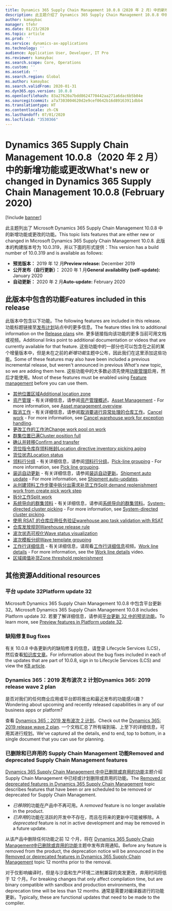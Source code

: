 ```yaml
---
title: Dynamics 365 Supply Chain Management 10.0.8（2020 年 2 月）中的新增功能或更改
description: 此主题介绍了 Dynamics 365 Supply Chain Management 10.0.8 中的新增功能或更改的功能。
author: kamaybac
manager: tfehr
ms.date: 01/23/2020
ms.topic: article
ms.prod: ''
ms.service: dynamics-ax-applications
ms.technology: ''
audience: Application User, Developer, IT Pro
ms.reviewer: kamaybac
ms.search.scope: Core, Operations
ms.custom: ''
ms.assetid: ''
ms.search.region: Global
ms.author: kamaybac
ms.search.validFrom: 2020-01-31
ms.dyn365.ops.version: 10.0.8
ms.openlocfilehash: 83a27620a7bdd8624770442aa271a6dac6b5b04e
ms.sourcegitcommit: a7a7303004620d2e9cef0642b16d89163911dbb4
ms.translationtype: HT
ms.contentlocale: zh-CN
ms.lasthandoff: 07/01/2020
ms.locfileid: "3530366"
---
```

# <a name="whats-new-or-changed-in-dynamics-365-supply-chain-management-1008-february-2020"></a><span data-ttu-id="2bc64-103">Dynamics 365 Supply Chain Management 10.0.8（2020 年 2 月）中的新增功能或更改</span><span class="sxs-lookup"><span data-stu-id="2bc64-103">What's new or changed in Dynamics 365 Supply Chain Management 10.0.8 (February 2020)</span></span>

[!include [banner](../includes/banner.md)]

<span data-ttu-id="2bc64-104">此主题列出了 Microsoft Dynamics 365 Supply Chain Management 10.0.8 中的新增功能或更改的功能。</span><span class="sxs-lookup"><span data-stu-id="2bc64-104">This topic lists features that are either new or changed in Microsoft Dynamics 365 Supply Chain Management 10.0.8.</span></span> <span data-ttu-id="2bc64-105">此版本的构建版本号为 10.0.319，并以下面的形式提供：</span><span class="sxs-lookup"><span data-stu-id="2bc64-105">This version has a build number of 10.0.319 and is available as follows:</span></span>

- <span data-ttu-id="2bc64-106">**预览版本：** 2019 年 12 月</span><span class="sxs-lookup"><span data-stu-id="2bc64-106">**Preview release:** December 2019</span></span>
- <span data-ttu-id="2bc64-107">**公开发布（自行更新）：** 2020 年 1 月</span><span class="sxs-lookup"><span data-stu-id="2bc64-107">**General availability (self-update):** January 2020</span></span>
- <span data-ttu-id="2bc64-108">**自动更新：** 2020 年 2 月</span><span class="sxs-lookup"><span data-stu-id="2bc64-108">**Auto-update:** February 2020</span></span>

## <a name="features-included-in-this-release"></a><span data-ttu-id="2bc64-109">此版本中包含的功能</span><span class="sxs-lookup"><span data-stu-id="2bc64-109">Features included in this release</span></span>

<span data-ttu-id="2bc64-110">此版本中包含以下功能。</span><span class="sxs-lookup"><span data-stu-id="2bc64-110">The following features are included in this release.</span></span> <span data-ttu-id="2bc64-111">功能标题链接至[发布计划](https://docs.microsoft.com/dynamics365/release-plans/)站点中的更多信息。</span><span class="sxs-lookup"><span data-stu-id="2bc64-111">The feature titles link to additional information on the [Release plans](https://docs.microsoft.com/dynamics365/release-plans/) site.</span></span> <span data-ttu-id="2bc64-112">更多链接指向该功能的更多当前可用文档或视频。</span><span class="sxs-lookup"><span data-stu-id="2bc64-112">Additional links point to additional documentation or videos that are currently available for that feature.</span></span> <span data-ttu-id="2bc64-113">这些功能中的一部分也可以包含在之前的某个增量版本中，但是未在之前的*新增功能*主题中公布，因此我们在这里添加这些功能。</span><span class="sxs-lookup"><span data-stu-id="2bc64-113">Some of these features may also have been included a previous incremental release, but weren't announced in previous *What's new* topic, so we are adding them here.</span></span> <span data-ttu-id="2bc64-114">这些功能中的大多数必须先使用[功能管理](../../fin-ops-core/fin-ops/get-started/feature-management/feature-management-overview.md)启用，然后才能使用。</span><span class="sxs-lookup"><span data-stu-id="2bc64-114">Most of these features must be enabled using [Feature management](../../fin-ops-core/fin-ops/get-started/feature-management/feature-management-overview.md) before you can use them.</span></span>

- [<span data-ttu-id="2bc64-115">其他位置区域</span><span class="sxs-lookup"><span data-stu-id="2bc64-115">Additional location zone</span></span>](https://docs.microsoft.com/dynamics365-release-plan/2019wave2/dynamics365-supply-chain-management/additional-location-zone)
- <span data-ttu-id="2bc64-116">[资产管理](https://docs.microsoft.com/dynamics365-release-plan/2019wave2/dynamics365-supply-chain-management/dynamics-365-asset-management) - 有关详细信息，请参阅[资产管理概述](../asset-management/index.md)。</span><span class="sxs-lookup"><span data-stu-id="2bc64-116">[Asset Management](https://docs.microsoft.com/dynamics365-release-plan/2019wave2/dynamics365-supply-chain-management/dynamics-365-asset-management) - For more information, see [Asset management overview](../asset-management/index.md).</span></span>
- <span data-ttu-id="2bc64-117">[取消工作](https://docs.microsoft.com/dynamics365-release-plan/2019wave2/dynamics365-supply-chain-management/cancel-work) - 有关详细信息，请参阅[取消要进行异常处理的仓库工作](../warehousing/cancel-warehouse-work.md)。</span><span class="sxs-lookup"><span data-stu-id="2bc64-117">[Cancel work](https://docs.microsoft.com/dynamics365-release-plan/2019wave2/dynamics365-supply-chain-management/cancel-work) - For more information, see [Cancel warehouse work for exception handling](../warehousing/cancel-warehouse-work.md).</span></span>
- [<span data-ttu-id="2bc64-118">更改工作的工作池</span><span class="sxs-lookup"><span data-stu-id="2bc64-118">Change work pool on work</span></span>](https://docs.microsoft.com/dynamics365-release-plan/2019wave2/dynamics365-supply-chain-management/change-work-pool-work)
- [<span data-ttu-id="2bc64-119">群集位置已满</span><span class="sxs-lookup"><span data-stu-id="2bc64-119">Cluster position full</span></span>](https://docs.microsoft.com/dynamics365-release-plan/2019wave2/dynamics365-supply-chain-management/cluster-position-full)
- [<span data-ttu-id="2bc64-120">确认并转移</span><span class="sxs-lookup"><span data-stu-id="2bc64-120">Confirm and transfer</span></span>](https://docs.microsoft.com/dynamics365-release-plan/2019wave2/dynamics365-supply-chain-management/confirm-transfer)
- [<span data-ttu-id="2bc64-121">货位指令库存领料帐龄</span><span class="sxs-lookup"><span data-stu-id="2bc64-121">Location directive inventory picking aging</span></span>](https://docs.microsoft.com/dynamics365-release-plan/2019wave2/dynamics365-supply-chain-management/location-directive-inventory-picking-aging)
- [<span data-ttu-id="2bc64-122">货位状态</span><span class="sxs-lookup"><span data-stu-id="2bc64-122">Location status</span></span>](https://docs.microsoft.com/dynamics365-release-plan/2019wave2/dynamics365-supply-chain-management/location-status)
- <span data-ttu-id="2bc64-123">[领料行分组](https://docs.microsoft.com/dynamics365-release-plan/2019wave2/dynamics365-supply-chain-management/pick-line-grouping) - 有关详细信息，请参阅[领料行分组](../warehousing/pick-line-grouping.md)。</span><span class="sxs-lookup"><span data-stu-id="2bc64-123">[Pick-line grouping](https://docs.microsoft.com/dynamics365-release-plan/2019wave2/dynamics365-supply-chain-management/pick-line-grouping) - For more information, see [Pick line grouping](../warehousing/pick-line-grouping.md).</span></span>
- <span data-ttu-id="2bc64-124">[装运自动更新](https://docs.microsoft.com/dynamics365-release-plan/2019wave2/dynamics365-supply-chain-management/shipment-auto-update) - 有关详细信息，请参阅[装运自动更新](../warehousing/auto-update-shipment.md)。</span><span class="sxs-lookup"><span data-stu-id="2bc64-124">[Shipment auto update](https://docs.microsoft.com/dynamics365-release-plan/2019wave2/dynamics365-supply-chain-management/shipment-auto-update) - For more information, see [Shipment auto-updates](../warehousing/auto-update-shipment.md).</span></span>
- [<span data-ttu-id="2bc64-125">从创建领料工作步骤中拆分出需求补货工作</span><span class="sxs-lookup"><span data-stu-id="2bc64-125">Split demand replenishment work from create pick work step</span></span>](https://docs.microsoft.com/dynamics365-release-plan/2019wave2/dynamics365-supply-chain-management/split-demand-replenishment-work-create-pick-work-step)
- [<span data-ttu-id="2bc64-126">拆分工作</span><span class="sxs-lookup"><span data-stu-id="2bc64-126">Split work</span></span>](https://docs.microsoft.com/dynamics365-release-plan/2019wave2/dynamics365-supply-chain-management/split-work)
- <span data-ttu-id="2bc64-127">[系统导向的群集领料](https://docs.microsoft.com/dynamics365-release-plan/2019wave2/dynamics365-supply-chain-management/system-directed-cluster-picking) - 有关详细信息，请参阅[系统导向的群集领料](../warehousing/system-directed-cluster-pick.md)。</span><span class="sxs-lookup"><span data-stu-id="2bc64-127">[System-directed cluster picking](https://docs.microsoft.com/dynamics365-release-plan/2019wave2/dynamics365-supply-chain-management/system-directed-cluster-picking) - For more information, see [System-directed cluster picking](../warehousing/system-directed-cluster-pick.md).</span></span>
- [<span data-ttu-id="2bc64-128">使用 RSAT 的仓库应用任务验证</span><span class="sxs-lookup"><span data-stu-id="2bc64-128">warehouse app task validation with RSAT</span></span>](https://docs.microsoft.com/dynamics365-release-plan/2019wave2/dynamics365-supply-chain-management/warehouse-app-task-validation-rsat)
- [<span data-ttu-id="2bc64-129">仓库发放规则</span><span class="sxs-lookup"><span data-stu-id="2bc64-129">Warehouse release rule</span></span>](https://docs.microsoft.com/dynamics365-release-plan/2019wave2/dynamics365-supply-chain-management/warehouse-release-rule)
- [<span data-ttu-id="2bc64-130">波次状态可视化</span><span class="sxs-lookup"><span data-stu-id="2bc64-130">Wave status visualization</span></span>](https://docs.microsoft.com/dynamics365-release-plan/2019wave2/dynamics365-supply-chain-management/wave-status-visualization)
- [<span data-ttu-id="2bc64-131">波次模板分组</span><span class="sxs-lookup"><span data-stu-id="2bc64-131">Wave template grouping</span></span>](https://docs.microsoft.com/dynamics365-release-plan/2019wave2/dynamics365-supply-chain-management/wave-template-grouping)
- <span data-ttu-id="2bc64-132">[工作行详细信息](https://docs.microsoft.com/dynamics365-release-plan/2019wave2/dynamics365-supply-chain-management/work-line-details) - 有关详细信息，请观看[工作行详细信息](https://www.microsoft.com/videoplayer/embed/RE4fcYN)视频。</span><span class="sxs-lookup"><span data-stu-id="2bc64-132">[Work line details](https://docs.microsoft.com/dynamics365-release-plan/2019wave2/dynamics365-supply-chain-management/work-line-details) - For more information, see the [Work line details](https://www.microsoft.com/videoplayer/embed/RE4fcYN) video.</span></span>
- [<span data-ttu-id="2bc64-133">区域阈值补货</span><span class="sxs-lookup"><span data-stu-id="2bc64-133">Zone threshold replenishment</span></span>](https://docs.microsoft.com/dynamics365-release-plan/2019wave2/dynamics365-supply-chain-management/zone-threshold-replenishment)

## <a name="additional-resources"></a><span data-ttu-id="2bc64-134">其他资源</span><span class="sxs-lookup"><span data-stu-id="2bc64-134">Additional resources</span></span>

### <a name="platform-update-32"></a><span data-ttu-id="2bc64-135">平台 update 32</span><span class="sxs-lookup"><span data-stu-id="2bc64-135">Platform update 32</span></span>

<span data-ttu-id="2bc64-136">Microsoft Dynamics 365 Supply Chain Management 10.0.8 中包含平台更新 32。</span><span class="sxs-lookup"><span data-stu-id="2bc64-136">Microsoft Dynamics 365 Supply Chain Management 10.0.8 includes Platform update 32.</span></span> <span data-ttu-id="2bc64-137">若要了解详细信息，请参阅[平台更新 32 中的预览功能](../../fin-ops-core/dev-itpro/get-started/whats-new-platform-update-32.md)。</span><span class="sxs-lookup"><span data-stu-id="2bc64-137">To learn more, see [Preview features in Platform update 32](../../fin-ops-core/dev-itpro/get-started/whats-new-platform-update-32.md).</span></span>

### <a name="bug-fixes"></a><span data-ttu-id="2bc64-138">缺陷修复</span><span class="sxs-lookup"><span data-stu-id="2bc64-138">Bug fixes</span></span> 

<span data-ttu-id="2bc64-139">有关 10.0.8 中各更新内的缺陷修复的信息，请登录 Lifecycle Services (LCS)，然后查看[知识库文章](https://fix.lcs.dynamics.com/Issue/Details?kb=0&bugId=400368&dbType=3&qc=8405de0733ac4045859057a4e710a3ef07637ce2485f6a317ea49efe6f67f35f)。</span><span class="sxs-lookup"><span data-stu-id="2bc64-139">For information about the bug fixes included in each of the updates that are part of 10.0.8, sign in to Lifecycle Services (LCS) and view the [KB article](https://fix.lcs.dynamics.com/Issue/Details?kb=0&bugId=400368&dbType=3&qc=8405de0733ac4045859057a4e710a3ef07637ce2485f6a317ea49efe6f67f35f).</span></span>

### <a name="dynamics-365-2019-release-wave-2-plan"></a><span data-ttu-id="2bc64-140">Dynamics 365：2019 发布波次 2 计划</span><span class="sxs-lookup"><span data-stu-id="2bc64-140">Dynamics 365: 2019 release wave 2 plan</span></span>

<span data-ttu-id="2bc64-141">是否对我们的任何商业应用或平台即将推出和最近发布的功能感兴趣？</span><span class="sxs-lookup"><span data-stu-id="2bc64-141">Wondering about upcoming and recently released capabilities in any of our business apps or platform?</span></span>

<span data-ttu-id="2bc64-142">查看 [Dynamics 365：2019 发布波次 2 计划](https://docs.microsoft.com/dynamics365-release-plan/2019wave2/index)。</span><span class="sxs-lookup"><span data-stu-id="2bc64-142">Check out the [Dynamics 365: 2019 release wave 2 plan](https://docs.microsoft.com/dynamics365-release-plan/2019wave2/index).</span></span> <span data-ttu-id="2bc64-143">一个文档汇总了所有端到端、上至下的详细信息，可用其进行规划。</span><span class="sxs-lookup"><span data-stu-id="2bc64-143">We've captured all the details, end to end, top to bottom, in a single document that you can use for planning.</span></span>

### <a name="removed-and-deprecated-supply-chain-management-features"></a><span data-ttu-id="2bc64-144">已删除和已弃用的 Supply Chain Management 功能</span><span class="sxs-lookup"><span data-stu-id="2bc64-144">Removed and deprecated Supply Chain Management features</span></span>

<span data-ttu-id="2bc64-145">[Dynamics 365 Supply Chain Management 中中已删除或弃用的功能](removed-deprecated-features-scm-updates.md)主题介绍 Supply Chain Management 中已经或计划删除或弃用的功能。</span><span class="sxs-lookup"><span data-stu-id="2bc64-145">The [Removed or deprecated features in Dynamics 365 Supply Chain Management](removed-deprecated-features-scm-updates.md) topic describes features that have been or are scheduled to be removed or deprecated for Supply Chain Management.</span></span>

- <span data-ttu-id="2bc64-146">*已移除*的功能在产品中不再可用。</span><span class="sxs-lookup"><span data-stu-id="2bc64-146">A *removed* feature is no longer available in the product.</span></span>
- <span data-ttu-id="2bc64-147">*已弃用*的功能在活跃的开发中不存在，而且在将来的更新中可能被移除。</span><span class="sxs-lookup"><span data-stu-id="2bc64-147">A *deprecated* feature is not in active development and may be removed in a future update.</span></span>

<span data-ttu-id="2bc64-148">从该产品中删除任何功能之前 12 个月，将在 [Dynamics 365 Supply Chain Management中已删除或弃用的功能](removed-deprecated-features-scm-updates.md)主题中发布弃用通知。</span><span class="sxs-lookup"><span data-stu-id="2bc64-148">Before any feature is removed from the product, the deprecation notice will be announced in the [Removed or deprecated features in Dynamics 365 Supply Chain Management](removed-deprecated-features-scm-updates.md) topic 12 months prior to the removal.</span></span>

<span data-ttu-id="2bc64-149">对于仅影响编译时，但是与沙盒和生产环境二进制兼容的突发更改，弃用时间将低于 12 个月。</span><span class="sxs-lookup"><span data-stu-id="2bc64-149">For breaking changes that only affect compilation time, but are binary compatible with sandbox and production environments, the deprecation time will be less than 12 months.</span></span> <span data-ttu-id="2bc64-150">通常是需要对编译器进行的功能更新。</span><span class="sxs-lookup"><span data-stu-id="2bc64-150">Typically, these are functional updates that need to be made to the compiler.</span></span>
